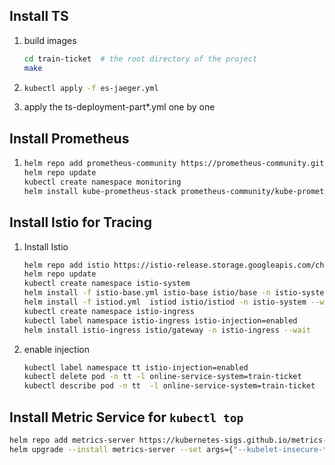 ## Install TS

1. build images
   ```bash
   cd train-ticket  # the root directory of the project
   make
   ```
   
2. ```bash
   kubectl apply -f es-jaeger.yml
   ```

4. apply the ts-deployment-part*.yml one by one

## Install Prometheus

1. ``` bash
   helm repo add prometheus-community https://prometheus-community.github.io/helm-charts
   helm repo update
   kubectl create namespace monitoring
   helm install kube-prometheus-stack prometheus-community/kube-prometheus-stack -n monitoring
   ```

## Install Istio for Tracing

1. Install Istio
   ```bash
   helm repo add istio https://istio-release.storage.googleapis.com/charts
   helm repo update
   kubectl create namespace istio-system
   helm install -f istio-base.yml istio-base istio/base -n istio-system
   helm install -f istiod.yml  istiod istio/istiod -n istio-system --wait
   kubectl create namespace istio-ingress
   kubectl label namespace istio-ingress istio-injection=enabled
   helm install istio-ingress istio/gateway -n istio-ingress --wait
   ```
   
2. enable injection
   ```bash
   kubectl label namespace tt istio-injection=enabled
   kubectl delete pod -n tt -l online-service-system=train-ticket
   kubectl describe pod -n tt  -l online-service-system=train-ticket
   ```
   
## Install Metric Service for `kubectl top`

```bash
helm repo add metrics-server https://kubernetes-sigs.github.io/metrics-server/
helm upgrade --install metrics-server --set args={"--kubelet-insecure-tls=true"} metrics-server/metrics-server
```